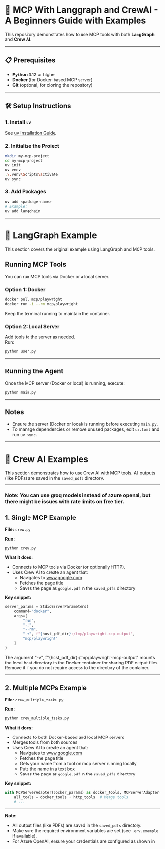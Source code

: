 # 🚀 MCP With Langgraph and CrewAI - A Beginners Guide with Examples

This repository demonstrates how to use MCP tools with both **LangGraph** and **Crew AI**. 

---

## 📋 Prerequisites

- **Python** 3.12 or higher  
- **Docker** (for Docker-based MCP server)  
- **Git** (optional, for cloning the repository)  

---

## 🛠️ Setup Instructions

### 1. Install `uv`

See [uv Installation Guide](https://docs.astral.sh/uv/getting-started/installation/).

### 2. Initialize the Project

```bash
mkdir my-mcp-project
cd my-mcp-project
uv init
uv venv
.\.venv\Scripts\activate
uv sync
```

### 3. Add Packages

```bash
uv add <package-name>
# Example:
uv add langchain
```

---

# 🧩 LangGraph Example

This section covers the original example using LangGraph and MCP tools.

## Running MCP Tools

You can run MCP tools via Docker or a local server.

### Option 1: Docker

```bash
docker pull mcp/playwright
docker run -i --rm mcp/playwright
```

Keep the terminal running to maintain the container.

### Option 2: Local Server

Add tools to the server as needed.  
Run:

```bash
python user.py
```

---

## Running the Agent

Once the MCP server (Docker or local) is running, execute:

```bash
python main.py
```

---

## Notes

- Ensure the server (Docker or local) is running before executing `main.py`.
- To manage dependencies or remove unused packages, edit `uv.toml` and run `uv sync`.

---

# 🤖 Crew AI Examples

This section demonstrates how to use Crew AI with MCP tools. All outputs (like PDFs) are saved in the `saved_pdfs` directory.

---
### Note: You can use groq models instead of azure openai, but there might be issues with rate limits on free tier.

## 1. Single MCP Example

**File:** `crew.py`

**Run:**
```bash
python crew.py
```

**What it does:**  
- Connects to MCP tools via Docker (or optionally HTTP).
- Uses Crew AI to create an agent that:
  - Navigates to www.google.com
  - Fetches the page title
  - Saves the page as `google.pdf` in the `saved_pdfs` directory

**Key snippet:**
```python
server_params = StdioServerParameters(
    command="docker",
    args=[
        "run",
        "-i",
        "--rm",
        "-v", f"{host_pdf_dir}:/tmp/playwright-mcp-output", 
        "mcp/playwright"
    ]
)
```

The argument "-v", f"{host_pdf_dir}:/tmp/playwright-mcp-output"  mounts the local host directory to the Docker container for sharing PDF output files. Remove it if you do not require access to the directory of the container.

---

## 2. Multiple MCPs Example

**File:** `crew_multiple_tasks.py`

**Run:**
```bash
python crew_multiple_tasks.py
```

**What it does:**  
- Connects to both Docker-based and local MCP servers
- Merges tools from both sources
- Uses Crew AI to create an agent that:
  - Navigates to www.google.com
  - Fetches the page title
  - Gets your name from a tool on mcp server running locally
  - Puts the name in a text box
  - Saves the page as `google.pdf` in the `saved_pdfs` directory

**Key snippet:**
```python
with MCPServerAdapter(docker_params) as docker_tools, MCPServerAdapter(http_params) as http_tools:
    all_tools = docker_tools + http_tools  # Merge tools
    # ...
```

---

**Note:**  
- All output files (like PDFs) are saved in the `saved_pdfs` directory.
- Make sure the required environment variables are set (see `.env.example` if available).
- For Azure OpenAI, ensure your credentials are configured as shown in
